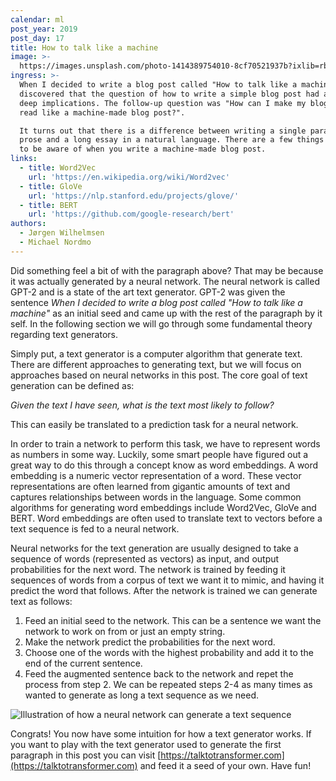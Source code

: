 ```yaml
---
calendar: ml
post_year: 2019
post_day: 17
title: How to talk like a machine
image: >-
  https://images.unsplash.com/photo-1414389754010-8cf70521937b?ixlib=rb-1.2.1&ixid=eyJhcHBfaWQiOjEyMDd9&auto=format&fit=crop&w=1100&q=60
ingress: >-
  When I decided to write a blog post called "How to talk like a machine", I
  discovered that the question of how to write a simple blog post had a lot of
  deep implications. The follow-up question was "How can I make my blog post
  read like a machine-made blog post?".

  It turns out that there is a difference between writing a single paragraph of
  prose and a long essay in a natural language. There are a few things you need
  to be aware of when you write a machine-made blog post.
links:
  - title: Word2Vec
    url: 'https://en.wikipedia.org/wiki/Word2vec'
  - title: GloVe
    url: 'https://nlp.stanford.edu/projects/glove/'
  - title: BERT
    url: 'https://github.com/google-research/bert'
authors:
  - Jørgen Wilhelmsen
  - Michael Nordmo
---
```

Did something feel a bit of with the paragraph above? That may be because it was actually generated by a neural network. The neural network is called GPT-2 and is a state of the art text generator. GPT-2 was given the sentence _When I decided to write a blog post called "How to talk like a machine"_ as an initial seed and came up with the rest of the paragraph by it self. In the following section we will go through some fundamental theory regarding text generators.

Simply put, a text generator is a computer algorithm that generate text. There are different approaches to generating text, but we will focus on approaches based on neural networks in this post. The core goal of text generation can be defined as: 

_Given the text I have seen, what is the text most likely to follow?_

This can easily be translated to a prediction task for a neural network.

In order to train a network to perform this task, we have to represent words as numbers in some way. Luckily, some smart people have figured out a great way to do this through a concept know as word embeddings. A word embedding is a numeric vector representation of a word. These vector representations are often learned from gigantic amounts of text and captures relationships between words in the language. Some common algorithms for generating word embeddings include Word2Vec, GloVe and BERT. Word embeddings are often used to translate text to vectors before a text sequence is fed to a neural network. 

Neural networks for the text generation are usually designed to take a sequence of words (represented as vectors) as input, and output probabilities for the next word. The network is trained by feeding it sequences of words from a corpus of text we want it to mimic, and having it predict the word that follows. After the network is trained we can generate text as follows:
1. Feed an initial seed to the network. This can be a sentence we want the network to work on from or just an empty string.
2. Make the network predict the probabilities for the next word.
3. Choose one of the words with the highest probability and add it to the end of the current sentence.
4. Feed the augmented sentence back to the network and repet the process from step 2.
We can be repeated steps 2-4 as many times as wanted to generate as long a text sequence as we need.

![Illustration of how a neural network can generate a text sequence](/assets/ml_17_pic1.gif)

Congrats! You now have some intuition for how a text generator works. If you want to play with the text generator used to generate the first paragraph in this post you can visit [https://talktotransformer.com](https://talktotransformer.com) and feed it a seed of your own. Have fun!
